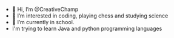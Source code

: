 - 👋 Hi, I’m @CreativeChamp
- 👀 I’m interested in coding, playing chess and studying science
- 🌱 I’m currently in school.
- I'm trying to learn Java and python programming languages 

<!---
potheadwastaken-byArt/potheadwastaken-byArt is a ✨ special ✨ repository because its `README.md` (this file) appears on your GitHub profile.
You can click the Preview link to take a look at your changes.
--->

